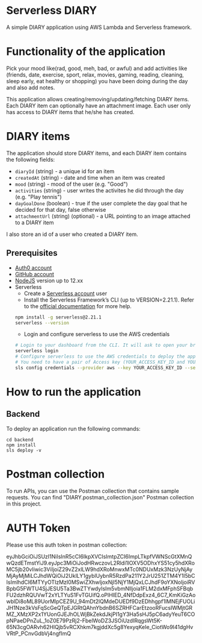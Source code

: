# Serverless DIARY

A simple DIARY application using AWS Lambda and Serverless framework.

# Functionality of the application

Pick your mood like(rad, good, meh, bad, or awful) and add activities like (friends, date, exercise, sport, relax, movies, gaming, reading, cleaning, sleep early, eat healthy or shopping) you have been doing during the day and also add notes.

This application allows creating/removing/updating/fetching DIARY items. Each DIARY item can optionally have an attachment image. Each user only has access to DIARY items that he/she has created.

# DIARY items

The application should store DIARY items, and each DIARY item contains the following fields:

* `diaryId` (string) - a unique id for an item
* `createdAt` (string) - date and time when an item was created
* `mood` (string) - mood of the user (e.g. "Good")
* `activities` (string) - user writes the activites he did through the day (e.g. "Play tennis")
* `dayGoalDone` (boolean) - true if the user complete the day goal that he decided for that day, false otherwise
* `attachmentUrl` (string) (optional) - a URL pointing to an image attached to a DIARY item

I also store an id of a user who created a DIARY item.

## Prerequisites

* <a href="https://manage.auth0.com/" target="_blank">Auth0 account</a>
* <a href="https://github.com" target="_blank">GitHub account</a>
* <a href="https://nodejs.org/en/download/package-manager/" target="_blank">NodeJS</a> version up to 12.xx 
* Serverless 
   * Create a <a href="https://dashboard.serverless.com/" target="_blank">Serverless account</a> user
   * Install the Serverless Framework’s CLI  (up to VERSION=2.21.1). Refer to the <a href="https://www.serverless.com/framework/docs/getting-started/" target="_blank">official documentation</a> for more help.
   ```bash
   npm install -g serverless@2.21.1
   serverless --version
   ```
   * Login and configure serverless to use the AWS credentials 
   ```bash
   # Login to your dashboard from the CLI. It will ask to open your browser and finish the process.
   serverless login
   # Configure serverless to use the AWS credentials to deploy the application
   # You need to have a pair of Access key (YOUR_ACCESS_KEY_ID and YOUR_SECRET_KEY) of an IAM user with Admin access permissions
   sls config credentials --provider aws --key YOUR_ACCESS_KEY_ID --secret YOUR_SECRET_KEY --profile serverless
   ```

# How to run the application

## Backend

To deploy an application run the following commands:

```
cd backend
npm install
sls deploy -v
```

# Postman collection

To run APIs, you can use the Postman collection that contains sample requests. You can find "DIARY.postman_collection.json" Postman collection in this project.

# AUTH Token 
Please use this auth token in postman collection:

eyJhbGciOiJSUzI1NiIsInR5cCI6IkpXVCIsImtpZCI6ImpLTkpfVWNScGtXMnQwQzdETmstYiJ9.eyJpc3MiOiJodHRwczovL2Rldi1lOXV5ODhxYS51cy5hdXRoMC5jb20vIiwic3ViIjoiZ29vZ2xlLW9hdXRoMnwxMTc0NDUxMzk3NzUyNjAyMjAyMjMiLCJhdWQiOiJ2UklLY1gyblUybnR5RzdPa211Y2JrU251ZTM4Y1l5bCIsImlhdCI6MTYyOTIzMzI0MSwiZXhwIjoxNjI5NjY1MjQxLCJhdF9oYXNoIjoiRVBpbG5FWTU4SjJESU5Ta3BwZTYwdyIsIm5vbmNlIjoia1FLM2dxMFphSFBqbFU2dzhRQUVwT2xYLTYuS1FvTGUifQ.oPlHIED_4NfDdpExz4_6C7_KmKiGzAowblDi8oML89UorMlpCEZ9U_94mDt2lQMdeDUEDf9DzEDhhgpf1lMNEjFUOLiJH1Nze3kVsFqScGeQTpEJGRtQAhnYbdnB6SZRHFCarEtzooRFucsIWMjtGRMZ_XMzXP2x1YUonGJEJhOLWjBkZekdJkjPI1gY3Ha5sHJ5pC6adyYeuT6COpNPaeDPnZuL_1oZ0E79PzRj2-FbelWoDZ3JSOiUzdIRqgsWt5K-65N3cgOARvh62HlQjb5vRCXhkm7kgjddXc5g8YexyqKeIe_CiotWo9I41dgHvVRtP_PCnvGdbVj4ngfImQ
